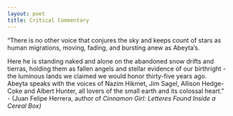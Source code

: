 ```yaml
---
layout: poet
title: Critical Commentary
---
```



<p>&ldquo;There is no other voice that conjures the sky and keeps count of stars as human migrations, moving, fading, and bursting anew as Abeyta&rsquo;s.</p>
<p>Here he is standing naked and alone on the abandoned snow drifts and tierras, holding them as fallen angels and stellar evidence of our birthright - the luminous lands we claimed we would honor thirty-five years ago. Abeyta speaks with the voices of Nazim Hikmet, Jim Sagel, Allison Hedge-Coke and Albert Hunter, all lovers of the small earth and its colossal heart.&rdquo; - (Juan Felipe Herrera, author of <em>Cinnamon Girl: Letteres Found Inside a Cereal Box)</em></p>
